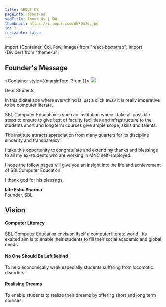 ```yaml
---
title: ABOUT US
pageInfo: about-us
seoTitle: About Us | SBL
thumbnail: https://i.imgur.com/AhF9mZ6.jpg
id: 1
resizable: false
---
```


import {Container, Col, Row, Image} from "react-bootstrap";
import {Divider} from "theme-ui";

<section id="Founder's Message">

## Founder's Message
</section>

<Container style={{marginTop: '3rem'}}>
<Row>
    <Col sm={4}>
   <Image src="https://imgur.com/PzgqYDw.jpg" thumbnail />
    </Col>
    <Col sm={8}>
<div style={{marginBottom: '10px'}}>  
  
Dear Students,
  </div>
  In this digital age where everything is just a click away it is really imperative to be computer literate,

  SBL Computer Education is such an institution where I take all possible steps to ensure to give best of faculty facilities and infrastructure to the students short and long term courses give ample scope, skills and talents.

  The institute attracts appreciation from many quarters for its discipline sincerity and transparency.

  I take this opportunity to congratulate and extend my thanks and blessings to all my ex-students who are working in MNC self-employed.

  I hope the follow pages will give you an insight into the life and achievement of SBLComputer      Education.

  I thank god for his blessings.
  
  **late Eshu Sharma**<br />
Founder, SBL
   </Col>
   </Row>
</Container>

<Divider />
<section id="Vision">

## Vision
</section>

#### Computer Literacy
 
SBL Computer Education envision itself a computer literate world . Its exalted aim is to enable their students to fill their social academic and global needs.

#### No One Should Be Left Behind

To help economically weak especially students suffering from locomotic disorders.

#### Realising Dreams

To enable students to realize their dreams by offering short and long term courses.
